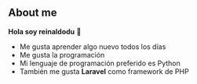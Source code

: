 ## About me
**Hola soy reinaldodu** 👋
- Me gusta aprender algo nuevo todos los días
- Me gusta la programación
- Mi lenguaje de programación preferido es Python
- También me gusta **Laravel** como framework de PHP
